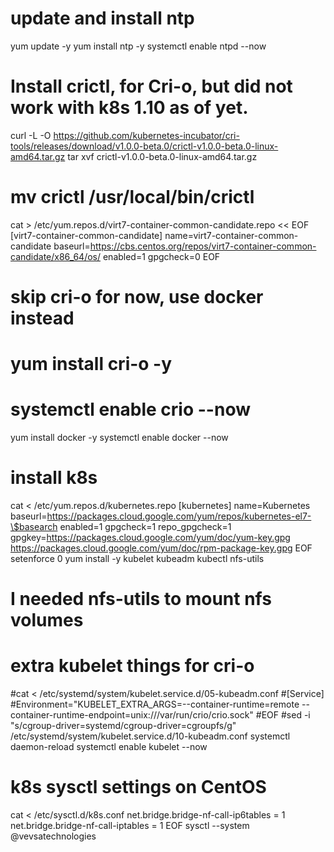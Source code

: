 # update and install ntp
yum update -y
yum install ntp -y
systemctl enable ntpd --now

# Install crictl, for Cri-o, but did not work with k8s 1.10 as of yet.
curl -L -O https://github.com/kubernetes-incubator/cri-tools/releases/download/v1.0.0-beta.0/crictl-v1.0.0-beta.0-linux-amd64.tar.gz
tar xvf crictl-v1.0.0-beta.0-linux-amd64.tar.gz
# mv crictl /usr/local/bin/crictl

cat > /etc/yum.repos.d/virt7-container-common-candidate.repo << EOF
[virt7-container-common-candidate]
name=virt7-container-common-candidate
baseurl=https://cbs.centos.org/repos/virt7-container-common-candidate/x86_64/os/
enabled=1
gpgcheck=0
EOF

# skip cri-o for now, use docker instead
# yum install cri-o -y
# systemctl enable crio --now
yum install docker -y
systemctl enable docker --now

# install k8s
cat < /etc/yum.repos.d/kubernetes.repo
[kubernetes]
name=Kubernetes
baseurl=https://packages.cloud.google.com/yum/repos/kubernetes-el7-\$basearch
enabled=1
gpgcheck=1
repo_gpgcheck=1
gpgkey=https://packages.cloud.google.com/yum/doc/yum-key.gpg https://packages.cloud.google.com/yum/doc/rpm-package-key.gpg
EOF
setenforce 0
yum install -y kubelet kubeadm kubectl nfs-utils
# I needed nfs-utils to mount nfs volumes

# extra kubelet things for cri-o
#cat < /etc/systemd/system/kubelet.service.d/05-kubeadm.conf
#[Service]
#Environment="KUBELET_EXTRA_ARGS=--container-runtime=remote --container-runtime-endpoint=unix:///var/run/crio/crio.sock"
#EOF
#sed -i "s/cgroup-driver=systemd/cgroup-driver=cgroupfs/g" /etc/systemd/system/kubelet.service.d/10-kubeadm.conf
systemctl daemon-reload
systemctl enable kubelet --now

# k8s sysctl settings on CentOS
cat <  /etc/sysctl.d/k8s.conf
net.bridge.bridge-nf-call-ip6tables = 1
net.bridge.bridge-nf-call-iptables = 1
EOF
sysctl --system
@vevsatechnologies
